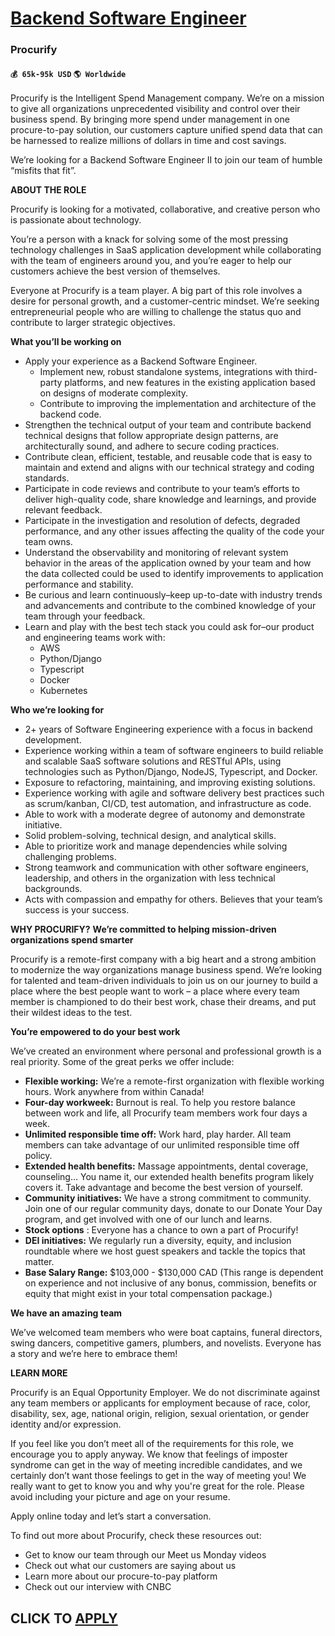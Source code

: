 # [Backend Software Engineer](https://www.remotewlb.com/apply/backend-software-engineer-45179)  
### Procurify  
#### `💰 65k-95k USD` `🌎 Worldwide`  

Procurify is the Intelligent Spend Management company. We’re on a mission to give all organizations unprecedented visibility and control over their business spend. By bringing more spend under management in one procure-to-pay solution, our customers capture unified spend data that can be harnessed to realize millions of dollars in time and cost savings.

We’re looking for a Backend Software Engineer II to join our team of humble “misfits that fit”.

****ABOUT THE ROLE****

Procurify is looking for a motivated, collaborative, and creative person who is passionate about technology.

You’re a person with a knack for solving some of the most pressing technology challenges in SaaS application development while collaborating with the team of engineers around you, and you’re eager to help our customers achieve the best version of themselves.

Everyone at Procurify is a team player. A big part of this role involves a desire for personal growth, and a customer-centric mindset. We’re seeking entrepreneurial people who are willing to challenge the status quo and contribute to larger strategic objectives.

****What you’ll be working on****

  * Apply your experience as a Backend Software Engineer. 
    * Implement new, robust standalone systems, integrations with third-party platforms, and new features in the existing application based on designs of moderate complexity.
    * Contribute to improving the implementation and architecture of the backend code.
  * Strengthen the technical output of your team and contribute backend technical designs that follow appropriate design patterns, are architecturally sound, and adhere to secure coding practices.
  * Contribute clean, efficient, testable, and reusable code that is easy to maintain and extend and aligns with our technical strategy and coding standards.
  * Participate in code reviews and contribute to your team’s efforts to deliver high-quality code, share knowledge and learnings, and provide relevant feedback.
  * Participate in the investigation and resolution of defects, degraded performance, and any other issues affecting the quality of the code your team owns.
  * Understand the observability and monitoring of relevant system behavior in the areas of the application owned by your team and how the data collected could be used to identify improvements to application performance and stability.
  * Be curious and learn continuously–keep up-to-date with industry trends and advancements and contribute to the combined knowledge of your team through your feedback.
  * Learn and play with the best tech stack you could ask for–our product and engineering teams work with: 
    * AWS
    * Python/Django
    * Typescript
    * Docker
    * Kubernetes

****Who we’re looking for****

  * 2+ years of Software Engineering experience with a focus in backend development.
  * Experience working within a team of software engineers to build reliable and scalable SaaS software solutions and RESTful APIs, using technologies such as Python/Django, NodeJS, Typescript, and Docker.
  * Exposure to refactoring, maintaining, and improving existing solutions.
  * Experience working with agile and software delivery best practices such as scrum/kanban, CI/CD, test automation, and infrastructure as code.
  * Able to work with a moderate degree of autonomy and demonstrate initiative.
  * Solid problem-solving, technical design, and analytical skills.
  * Able to prioritize work and manage dependencies while solving challenging problems.
  * Strong teamwork and communication with other software engineers, leadership, and others in the organization with less technical backgrounds.
  * Acts with compassion and empathy for others. Believes that your team’s success is your success.

****WHY PROCURIFY?**** ****We’re committed to helping mission-driven organizations spend smarter****

Procurify is a remote-first company with a big heart and a strong ambition to modernize the way organizations manage business spend. We’re looking for talented and team-driven individuals to join us on our journey to build a place where the best people want to work – a place where every team member is championed to do their best work, chase their dreams, and put their wildest ideas to the test.

****You’re empowered to do your best work****

We’ve created an environment where personal and professional growth is a real priority. Some of the great perks we offer include:

  * **Flexible working:** We’re a remote-first organization with flexible working hours. Work anywhere from within Canada! 
  * **Four-day workweek:** Burnout is real. To help you restore balance between work and life, all Procurify team members work four days a week.
  * **Unlimited responsible time off:** Work hard, play harder. All team members can take advantage of our unlimited responsible time off policy. 
  * **Extended health benefits:** Massage appointments, dental coverage, counseling… You name it, our extended health benefits program likely covers it. Take advantage and become the best version of yourself.
  * **Community initiatives:** We have a strong commitment to community. Join one of our regular community days, donate to our Donate Your Day program, and get involved with one of our lunch and learns. 
  * **Stock options** : Everyone has a chance to own a part of Procurify!
  * **DEI initiatives:** We regularly run a diversity, equity, and inclusion roundtable where we host guest speakers and tackle the topics that matter.
  * **Base Salary Range:** $103,000 - $130,000 CAD (This range is dependent on experience and not inclusive of any bonus, commission, benefits or equity that might exist in your total compensation package.)

****We have an amazing team****

We’ve welcomed team members who were boat captains, funeral directors, swing dancers, competitive gamers, plumbers, and novelists. Everyone has a story and we’re here to embrace them!

****LEARN MORE****

Procurify is an Equal Opportunity Employer. We do not discriminate against any team members or applicants for employment because of race, color, disability, sex, age, national origin, religion, sexual orientation, or gender identity and/or expression.

If you feel like you don’t meet all of the requirements for this role, we encourage you to apply anyway. We know that feelings of imposter syndrome can get in the way of meeting incredible candidates, and we certainly don’t want those feelings to get in the way of meeting you! We really want to get to know you and why you're great for the role. Please avoid including your picture and age on your resume.

Apply online today and let’s start a conversation.

To find out more about Procurify, check these resources out:

  * Get to know our team through our Meet us Monday videos 
  * Check out what our customers are saying about us 
  * Learn more about our procure-to-pay platform 
  * Check out our interview with CNBC 

  
## CLICK TO [APPLY](https://www.remotewlb.com/apply/backend-software-engineer-45179)

